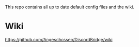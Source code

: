 This repo contains all up to date default config files and the wiki.

# Wiki
https://github.com/Angeschossen/DiscordBridge/wiki
